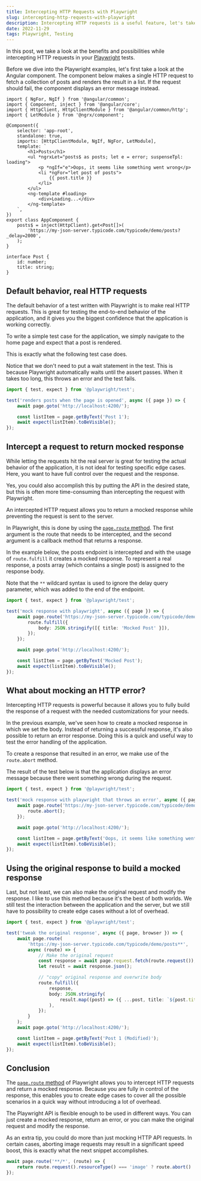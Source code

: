 ```yaml
---
title: Intercepting HTTP Requests with Playwright
slug: intercepting-http-requests-with-playwright
description: Intercepting HTTP requests is a useful feature, let's take a look at how you can intercept an HTTP request with Playwright and discuss some of the possibilities.
date: 2022-11-29
tags: Playwright, Testing
---
```


In this post, we take a look at the benefits and possibilities while intercepting HTTP requests in your [Playwright](https://playwright.dev/) tests.

Before we dive into the Playwright examples, let's first take a look at the Angular component.
The component below makes a single HTTP request to fetch a collection of posts and renders the result in a list.
If the request should fail, the component displays an error message instead.

```ts{11-20, 24-26}:app.component.ts
import { NgFor, NgIf } from '@angular/common';
import { Component, inject } from '@angular/core';
import { HttpClient, HttpClientModule } from '@angular/common/http';
import { LetModule } from '@ngrx/component';

@Component({
    selector: 'app-root',
    standalone: true,
    imports: [HttpClientModule, NgIf, NgFor, LetModule],
    template: `
        <h1>Posts</h1>
        <ul *ngrxLet="posts$ as posts; let e = error; suspenseTpl: loading">
            <p *ngIf="e">Oops, it seems like something went wrong</p>
            <li *ngFor="let post of posts">
                {{ post.title }}
            </li>
        </ul>
        <ng-template #loading>
            <div>Loading...</div>
        </ng-template>
    `,
})
export class AppComponent {
    posts$ = inject(HttpClient).get<Post[]>(
        'https://my-json-server.typicode.com/typicode/demo/posts?_delay=2000',
    );
}

interface Post {
    id: number;
    title: string;
}
```

## Default behavior, real HTTP requests

The default behavior of a test written with Playwright is to make real HTTP requests.
This is great for testing the end-to-end behavior of the application, and it gives you the biggest confidence that the application is working correctly.

To write a simple test case for the application, we simply navigate to the home page and expect that a post is rendered.

This is exactly what the following test case does.

Notice that we don't need to put a wait statement in the test. This is because Playwright automatically waits until the assert passes.
When it takes too long, this throws an error and the test fails.

```ts:app.component.spec.ts
import { test, expect } from '@playwright/test';

test('renders posts when the page is opened', async ({ page }) => {
    await page.goto('http://localhost:4200/');

    const listItem = page.getByText('Post 1');
    await expect(listItem).toBeVisible();
});
```

## Intercept a request to return mocked response

While letting the requests hit the real server is great for testing the actual behavior of the application, it is not ideal for testing specific edge cases.
Here, you want to have full control over the request and the response.

Yes, you could also accomplish this by putting the API in the desired state, but this is often more time-consuming than intercepting the request with Playwright.

An intercepted HTTP request allows you to return a mocked response while preventing the request is sent to the server.

In Playwright, this is done by using the [`page.route` method](https://playwright.dev/docs/api/class-page#page-route). The first argument is the route that needs to be intercepted, and the second argument is a callback method that returns a response.

In the example below, the posts endpoint is intercepted and with the usage of `route.fulfill` it creates a mocked response.
To represent a real response, a posts array (which contains a single post) is assigned to the response body.

Note that the `**` wildcard syntax is used to ignore the delay query parameter, which was added to the end of the endpoint.

```ts{4-8}:app.component.spec.ts
import { test, expect } from '@playwright/test';

test('mock response with playwright', async ({ page }) => {
    await page.route('https://my-json-server.typicode.com/typicode/demo/posts**', (route) => {
        route.fulfill({
            body: JSON.stringify([{ title: 'Mocked Post' }]),
        });
    });

    await page.goto('http://localhost:4200/');

    const listItem = page.getByText('Mocked Post');
    await expect(listItem).toBeVisible();
});
```

## What about mocking an HTTP error?

Intercepting HTTP requests is powerful because it allows you to fully build the response of a request with the needed customizations for your needs.

In the previous example, we've seen how to create a mocked response in which we set the body.
Instead of returning a successful response, it's also possible to return an error response.
Doing this is a quick and useful way to test the error handling of the application.

To create a response that resulted in an error, we make use of the `route.abort` method.

The result of the test below is that the application displays an error message because there went something wrong during the request.

```ts{4-6}:app.component.spec.ts
import { test, expect } from '@playwright/test';

test('mock response with playwright that throws an error', async ({ page }) => {
    await page.route('https://my-json-server.typicode.com/typicode/demo/posts**', (route) => {
        route.abort();
    });

    await page.goto('http://localhost:4200/');

    const listItem = page.getByText('Oops, it seems like something went wrong');
    await expect(listItem).toBeVisible();
});
```

## Using the original response to build a mocked response

Last, but not least, we can also make the original request and modify the response. I like to use this method because it's the best of both worlds. We still test the interaction between the application and the server, but we still have to possibility to create edge cases without a lot of overhead.

```ts{4-19}:app.component.spec.ts
import { test, expect } from '@playwright/test';

test('tweak the original response', async ({ page, browser }) => {
    await page.route(
        'https://my-json-server.typicode.com/typicode/demo/posts**',
        async (route) => {
            // Make the original request
            const response = await page.request.fetch(route.request());
            let result = await response.json();

            // "copy" original response and overwrite body
            route.fulfill({
                response,
                body: JSON.stringify(
                    result.map((post) => ({ ...post, title: `${post.title} (Modified)` }))
                ),
            });
        }
    );
    await page.goto('http://localhost:4200/');

    const listItem = page.getByText('Post 1 (Modified)');
    await expect(listItem).toBeVisible();
});
```

## Conclusion

The [`page.route` method](https://playwright.dev/docs/api/class-page#page-route) of Playwright allows you to intercept HTTP requests and return a mocked response.
Because you are fully in control of the response, this enables you to create edge cases to cover all the possible scenarios in a quick way without introducing a lot of overhead.

The Playwright API is flexible enough to be used in different ways.
You can just create a mocked response, return an error, or you can make the original request and modify the response.

As an extra tip, you could do more than just mocking HTTP API requests.
In certain cases, aborting image requests may result in a significant speed boost, this is exactly what the next snippet accomplishes.

```ts
await page.route('**/*', (route) => {
	return route.request().resourceType() === 'image' ? route.abort() : route.continue();
});
```
